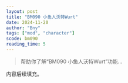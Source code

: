 ```yaml
---
layout: post
title: "BM090 小鱼人沃特Wurt"
date: 2024-11-20
author: "Bny"
tags: ["mod", "character"]
scode: bm090
reading_time: 5
---
```


> 帮助你了解“BM090 小鱼人沃特Wurt”功能...

内容后续填充。
